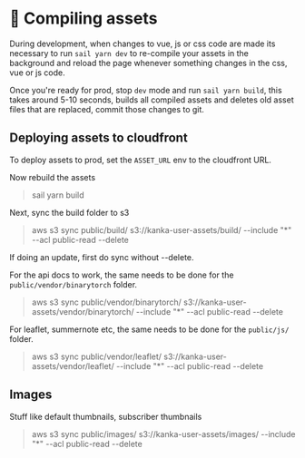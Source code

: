 # 🎨 Compiling assets

During development, when changes to vue, js or css code are made its necessary to run `sail yarn dev` to re-compile your assets in the background and reload the page whenever something changes in the css, vue or js code.

Once you're ready for prod, stop `dev` mode and run `sail yarn build`, this takes around 5-10 seconds, builds all compiled assets and deletes old asset files that are replaced, commit those changes to git.

## Deploying assets to cloudfront

To deploy assets to prod, set the `ASSET_URL` env to the cloudfront URL.

Now rebuild the assets

> sail yarn build

Next, sync the build folder to s3

> aws s3 sync public/build/ s3://kanka-user-assets/build/ --include "*" --acl public-read --delete


If doing an update, first do sync without --delete.
 
For the api docs to work, the same needs to be done for the `public/vendor/binarytorch` folder.

> aws s3 sync public/vendor/binarytorch/ s3://kanka-user-assets/vendor/binarytorch/ --include "*" --acl public-read --delete

For leaflet, summernote etc, the same needs to be done for the `public/js/` folder.

> aws s3 sync public/vendor/leaflet/ s3://kanka-user-assets/vendor/leaflet/ --include "*" --acl public-read --delete

## Images

Stuff like default thumbnails, subscriber thumbnails

> aws s3 sync public/images/ s3://kanka-user-assets/images/ --include "*" --acl public-read --delete

